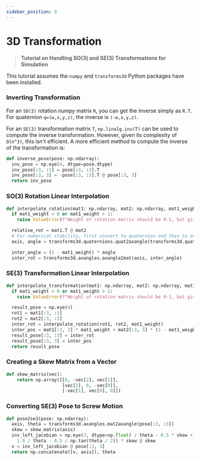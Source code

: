 ```yaml
---
sidebar_position: 9
---
```


# 3D Transformation

> **Tutorial on Handling SO(3) and SE(3) Transformations for Simulation**

This tutorial assumes the `numpy` and `transforms3d` Python packages have been installed.

### Inverting Transformation

For an `SO(3)` rotation numpy matrix `R`, you can get the inverse simply as `R.T`. For quaternion `q=(w,x,y,z)`, the inverse
is `(-w,x,y,z)`.

For an `SE(3)` transformation matrix `T`, `np.linalg.inv(T)` can be used to compute the inverse transformation. However,
given its complexity of `O(n^3)`, this isn't efficient. A more efficient method to compute the inverse of the
transformation is:

```python
def inverse_pose(pose: np.ndarray):
  inv_pose = np.eye(4, dtype=pose.dtype)
  inv_pose[:3, :3] = pose[:3, :3].T
  inv_pose[:3, 3] = -pose[:3, :3].T @ pose[:3, 3]
  return inv_pose
```

### SO(3) Rotation Linear Interpolation

```python
def interpolate_rotation(mat1: np.ndarray, mat2: np.ndarray, mat1_weight: float):
  if mat1_weight < 0 or mat1_weight > 1:
    raise ValueError(f"Weight of rotation matrix should be 0-1, but given {mat1_weight}")

  relative_rot = mat1.T @ mat2
  # For numerical stability, first convert to quaternion and then to axis-angle for a not-perfect rotation matrix
  axis, angle = transforms3d.quaternions.quat2axangle(transforms3d.quaternions.mat2quat(relative_rot))

  inter_angle = (1 - mat1_weight) * angle
  inter_rot = transforms3d.axangles.axangle2mat(axis, inter_angle)
```

### SE(3) Transformation Linear Interpolation

```python
def interpolate_transformation(mat1: np.ndarray, mat2: np.ndarray, mat1_weight: float):
  if mat1_weight < 0 or mat1_weight > 1:
    raise ValueError(f"Weight of rotation matrix should be 0-1, but given {mat1_weight}")

  result_pose = np.eye(4)
  rot1 = mat1[:3, :3]
  rot2 = mat2[:3, :3]
  inter_rot = interpolate_rotation(rot1, rot2, mat1_weight)
  inter_pos = mat1[:3, 3] * mat1_weight + mat2[:3, 3] * (1 - mat1_weight)
  result_pose[:3, :3] = inter_rot
  result_pose[:3, 3] = inter_pos
  return result_pose
```

### Creating a Skew Matrix from a Vector

```python
def skew_matrix(vec):
    return np.array([[0, -vec[2], vec[1]],
                     [vec[2], 0, -vec[0]],
                     [-vec[1], vec[0], 0]])
```

### Converting SE(3) Pose to Screw Motion

```python
def pose2se3(pose: np.ndarray):
  axis, theta = transforms3d.axangles.mat2axangle(pose[:3, :3])
  skew = skew_matrix(axis)
  inv_left_jacobian = np.eye(3, dtype=np.float) / theta - 0.5 * skew + (
    1.0 / theta - 0.5 / np.tan(theta / 2)) * skew @ skew
  v = inv_left_jacobian @ pose[:3, 3]
  return np.concatenate([v, axis]), theta
```
